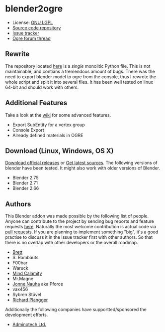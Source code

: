 # blender2ogre #

* License: [GNU LGPL](http://www.gnu.org/licenses/lgpl.html)
* [Source code repository](https://bitbucket.org/plan_rich/blender2ogre)
* [Issue tracker](https://bitbucket.org/plan_rich/blender2ogre/issues)
* [Ogre forum thread](http://ogre3d.org/forums/viewtopic.php?f=8&t=61485)

## Rewrite ##

The repository located [here](https://bitbucket.org/MindCalamity/blender2ogre) is a *single* monolitic Python file.
This is not maintainable, and contians a tremendous amount of bugs. There was the need to export blender model to ogre from
the console, thus I rewrote the whole script and split it into several files.
It has been well tested on linux 64-bit and should work with others.

## Additional Features ##

Take a look at the [wiki](https://bitbucket.org/plan_rich/blender2ogre/wiki/Home) for some advanced features.

* Export SubEntity for a vertex group
* Console Export
* Already defined materials in OGRE

## Download (Linux, Windows, OS X) ##


[Download official releases](https://bitbucket.org/plan_rich/blender2ogre/downloads) or 
[Get latest sources](https://bitbucket.org/plan_rich/blender2ogre/sources).
The following versions of blender have been tested. It might also work with older versions of Blender.

* Blender 2.75
* Blender 2.71
* Blender 2.66

## Authors ##

This Blender addon was made possible by the following list of people. Anyone can contribute to the project by sending bug reports and feature requests [here](https://bitbucket.org/plan_rich/blender2ogre/issues). Naturally the most welcome contribution is actual code via [pull requests](https://bitbucket.org/plan_rich/blender2ogre/pull-requests). If you are planning to implement something "big", it's a good practise to discuss it in the issue tracker first with other authors. So that there is no overlap with other developers or the overall roadmap.
 
* [Brett](http://pyppet.blogspot.fi/)
* S. Rombauts
* F00bar
* Waruck
* [Mind Calamity](https://bitbucket.org/MindCalamity)
* Mr.Magne
* [Jonne Nauha](https://bitbucket.org/jonnenauha) aka Pforce
* vax456
* Sybren Stüvel
* [Richard Plangger](https://bitbucket.org/plan_rich)

Additionally the following companies have supportted/sponsored the development efforts.

* [Adminotech Ltd.](http://www.meshmoon.com/)


